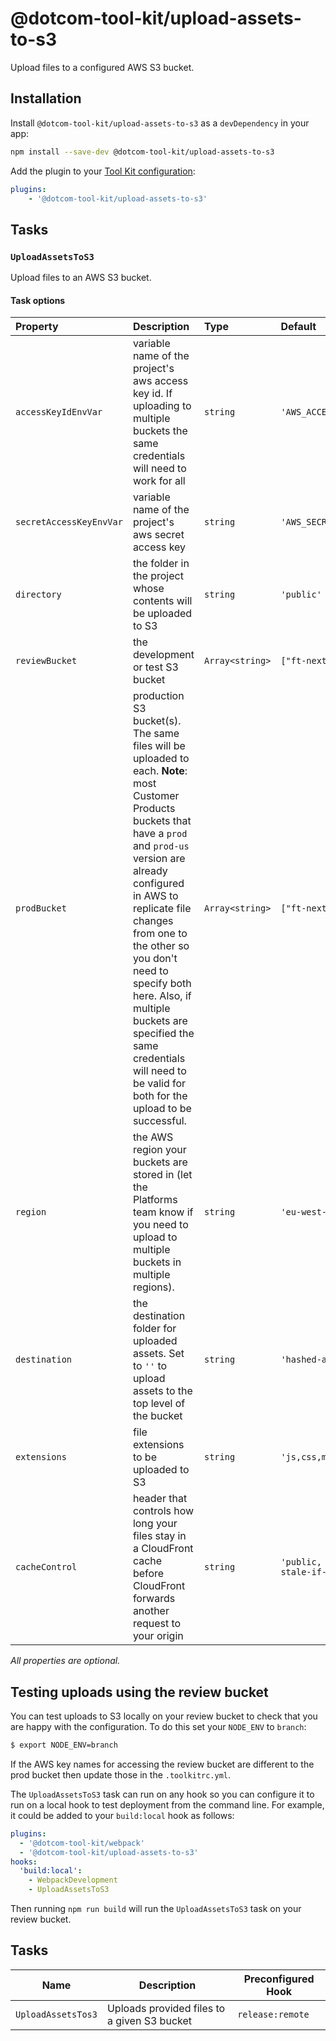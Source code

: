 # @dotcom-tool-kit/upload-assets-to-s3

Upload files to a configured AWS S3 bucket.

## Installation

Install `@dotcom-tool-kit/upload-assets-to-s3` as a `devDependency` in your app:

```sh
npm install --save-dev @dotcom-tool-kit/upload-assets-to-s3
```

Add the plugin to your [Tool Kit configuration](https://github.com/financial-times/dotcom-tool-kit/blob/main/readme.md#configuration):

```yaml
plugins:
	- '@dotcom-tool-kit/upload-assets-to-s3'
```

<!-- begin autogenerated docs -->
## Tasks

### `UploadAssetsToS3`

Upload files to an AWS S3 bucket.
#### Task options

| Property                | Description                                                                                                                                                                                                                                                                                                                                                                                            | Type            | Default                                                                      |
| :---------------------- | :----------------------------------------------------------------------------------------------------------------------------------------------------------------------------------------------------------------------------------------------------------------------------------------------------------------------------------------------------------------------------------------------------- | :-------------- | :--------------------------------------------------------------------------- |
| `accessKeyIdEnvVar`     | variable name of the project's aws access key id. If uploading to multiple buckets the same credentials will need to work for all                                                                                                                                                                                                                                                                      | `string`        | `'AWS_ACCESS_HASHED_ASSETS'`                                                 |
| `secretAccessKeyEnvVar` | variable name of the project's aws secret access key                                                                                                                                                                                                                                                                                                                                                   | `string`        | `'AWS_SECRET_HASHED_ASSETS'`                                                 |
| `directory`             | the folder in the project whose contents will be uploaded to S3                                                                                                                                                                                                                                                                                                                                        | `string`        | `'public'`                                                                   |
| `reviewBucket`          | the development or test S3 bucket                                                                                                                                                                                                                                                                                                                                                                      | `Array<string>` | `["ft-next-hashed-assets-preview"]`                                          |
| `prodBucket`            | production S3 bucket(s). The same files will be uploaded to each. **Note**: most Customer Products buckets that have a `prod` and `prod-us` version are already configured in AWS to replicate file changes from one to the other so you don't need to specify both here. Also, if multiple buckets are specified the same credentials will need to be valid for both for the upload to be successful. | `Array<string>` | `["ft-next-hashed-assets-prod"]`                                             |
| `region`                | the AWS region your buckets are stored in (let the Platforms team know if you need to upload to multiple buckets in multiple regions).                                                                                                                                                                                                                                                                 | `string`        | `'eu-west-1'`                                                                |
| `destination`           | the destination folder for uploaded assets. Set to `''` to upload assets to the top level of the bucket                                                                                                                                                                                                                                                                                                | `string`        | `'hashed-assets/page-kit'`                                                   |
| `extensions`            | file extensions to be uploaded to S3                                                                                                                                                                                                                                                                                                                                                                   | `string`        | `'js,css,map,gz,br,png,jpg,jpeg,gif,webp,svg,ico,json'`                      |
| `cacheControl`          | header that controls how long your files stay in a CloudFront cache before CloudFront forwards another request to your origin                                                                                                                                                                                                                                                                          | `string`        | `'public, max-age=31536000, stale-while-revalidate=60, stale-if-error=3600'` |

_All properties are optional._
<!-- end autogenerated docs -->

## Testing uploads using the review bucket

You can test uploads to S3 locally on your review bucket to check that you are happy with the configuration. To do this set your `NODE_ENV` to `branch`:

```bash
$ export NODE_ENV=branch
```

If the AWS key names for accessing the review bucket are different to the prod bucket then update those in the `.toolkitrc.yml`.

The `UploadAssetsToS3` task can run on any hook so you can configure it to run on a local hook to test deployment from the command line. For example, it could be added to your `build:local` hook as follows:

```yml
plugins:
  - '@dotcom-tool-kit/webpack'
  - '@dotcom-tool-kit/upload-assets-to-s3'
hooks:
  'build:local':
    - WebpackDevelopment
    - UploadAssetsToS3
```

Then running `npm run build` will run the `UploadAssetsToS3` task on your review bucket.

## Tasks

| Name | Description | Preconfigured Hook|
|-|-|-|
| `UploadAssetsTos3` | Uploads provided files to a given S3 bucket | `release:remote` |

